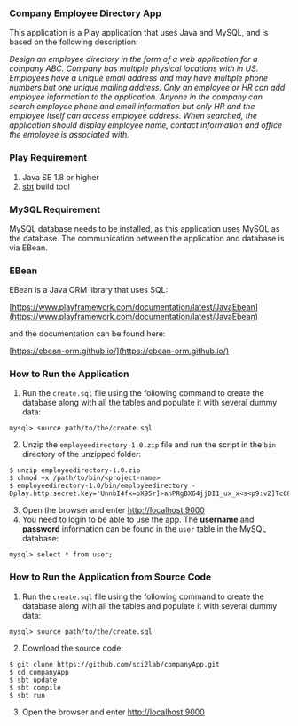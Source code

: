 ### Company Employee Directory App

This application is a Play application that uses Java and MySQL, and is based on the following description:

_Design an employee directory in the form of a web application for a company ABC. Company has multiple physical locations with in US. Employees have a unique email address and may have multiple phone numbers but one unique mailing address. Only an employee or HR can add employee information to the application. Anyone in the company can search employee phone and email information but only HR and the employee itself can access employee address.  When searched, the application should display employee name, contact information and  office the employee is associated with._

### Play Requirement
1. Java SE 1.8 or higher
2. [sbt](https://www.scala-sbt.org/download.html?_ga=2.252241996.410877668.1573953266-1944032210.1571247971) build tool

### MySQL Requirement
MySQL database needs to be installed, as this application uses MySQL as the database. The communication between the application and database is via EBean. 

### EBean

EBean is a Java ORM library that uses SQL:

[https://www.playframework.com/documentation/latest/JavaEbean](https://www.playframework.com/documentation/latest/JavaEbean)

and the documentation can be found here:

[https://ebean-orm.github.io/](https://ebean-orm.github.io/)

### How to Run the Application
1. Run the `create.sql` file using the following command to create the database along with all the tables and populate it with several dummy data:
```
mysql> source path/to/the/create.sql
```
2. Unzip the `employeedirectory-1.0.zip` file and run the script in the `bin` directory of the unzipped folder:
```
$ unzip employeedirectory-1.0.zip
$ chmod +x /path/to/bin/<project-name>
$ employeedirectory-1.0/bin/employeedirectory -Dplay.http.secret.key='UnnbI4fx=pX95r]>anPRgBX64jjDI1_ux_x<s<p9:v2]TcC8=fe>I5HD21N@neI/'
```
3. Open the browser and enter <http://localhost:9000>
4. You need to login to be able to use the app. The **username** and **password** information can be found in the `user` table in the MySQL database:
```
mysql> select * from user;
```
### How to Run the Application from Source Code
1. Run the `create.sql` file using the following command to create the database along with all the tables and populate it with several dummy data:
```
mysql> source path/to/the/create.sql
```
2. Download the source code:
```
$ git clone https://github.com/sci2lab/companyApp.git
$ cd companyApp
$ sbt update
$ sbt compile
$ sbt run
```
3. Open the browser and enter <http://localhost:9000>
